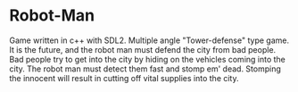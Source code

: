 # Robot-Man
Game written in c++ with SDL2. Multiple angle "Tower-defense" type game. It is the future, and the robot man must defend the city from bad people.
Bad people try to get into the city by hiding on the vehicles coming into the city. The robot man must detect them fast
and stomp em' dead. Stomping the innocent will result in cutting off vital supplies into the city.
